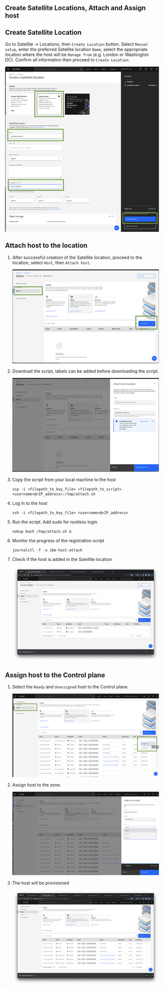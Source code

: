 ## Create Satellite Locations, Attach and Assign host

## Create Satellite Location

Go to Satellite -> Locations, then `Create Location` button.  Select `Manual setup`, enter the preferred Satellite location `Name`, select the appropriate location where the host will be `Manage from` (e.g. London or Washington DC). Confirm all information then proceed to `Create Location`. 

![Create Sat Location](images/create-sat-loc.png)

## Attach host to the location

1. After successful creation of the Satellite location, proceed to the location, select `Host`, then `Attach host`.

    ![attach host](images/attach-host.png)

2. Download the script, labels can be added before downloading the script. 

    ![download-script](images/download-script.png)

3. Copy the script from your local machine to the host

    ```
    scp -i <filepath_to_key_file> <filepath_to_script> <username>@<IP_address>:/tmp/attach.sh
    ```

4. Log in to the host

    ```
    ssh -i <filepath_to_key_file> <username>@<IP_address>
    ```

5. Run the script.  Add sudo for rootless login.

    ```
    nohup bash /tmp/attach.sh &
    ```

6. Monitor the progress of the registration script

    ```
    journalctl -f -u ibm-host-attach
    ```

7. Check if the host is added in the Satellite location

    ![host-ready](images/host-ready.png)

## Assign host to the Control plane

1. Select the `Ready` and `Unassigned` host to the Control plane. 

    ![select-host-assign](images/select-host-assign.png)

2. Assign host to the zone.

    ![assign-host](images/assign-host.png)

3. The host will be provisioned

    ![host-provision](images/host-provision.png)

